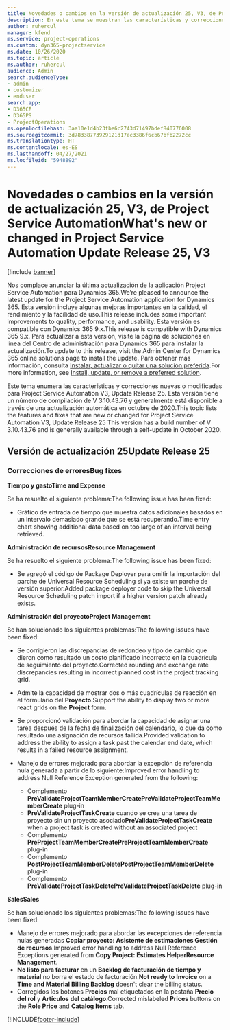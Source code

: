 ```yaml
---
title: Novedades o cambios en la versión de actualización 25, V3, de Project Service Automation
description: En este tema se muestran las características y correcciones que están disponibles en la versión de actualización 25, V3, de Project Service Automation.
author: ruhercul
manager: kfend
ms.service: project-operations
ms.custom: dyn365-projectservice
ms.date: 10/26/2020
ms.topic: article
ms.author: ruhercul
audience: Admin
search.audienceType:
- admin
- customizer
- enduser
search.app:
- D365CE
- D365PS
- ProjectOperations
ms.openlocfilehash: 3aa10e1d4b23fbe6c2743d71497bdef840776008
ms.sourcegitcommit: 3d78338773929121d17ec3386f6cb67bfb2272cc
ms.translationtype: HT
ms.contentlocale: es-ES
ms.lasthandoff: 04/27/2021
ms.locfileid: "5948892"
---
```

# <a name="whats-new-or-changed-in-project-service-automation-update-release-25-v3"></a><span data-ttu-id="60c30-103">Novedades o cambios en la versión de actualización 25, V3, de Project Service Automation</span><span class="sxs-lookup"><span data-stu-id="60c30-103">What's new or changed in Project Service Automation Update Release 25, V3</span></span>

[!include [banner](../includes/psa-now-project-operations.md)]

<span data-ttu-id="60c30-104">Nos complace anunciar la última actualización de la aplicación Project Service Automation para Dynamics 365.</span><span class="sxs-lookup"><span data-stu-id="60c30-104">We’re pleased to announce the latest update for the Project Service Automation application for Dynamics 365.</span></span> <span data-ttu-id="60c30-105">Esta versión incluye algunas mejoras importantes en la calidad, el rendimiento y la facilidad de uso.</span><span class="sxs-lookup"><span data-stu-id="60c30-105">This release includes some important improvements to quality, performance, and usability.</span></span> <span data-ttu-id="60c30-106">Esta versión es compatible con Dynamics 365 9.x.</span><span class="sxs-lookup"><span data-stu-id="60c30-106">This release is compatible with Dynamics 365 9.x.</span></span> <span data-ttu-id="60c30-107">Para actualizar a esta versión, visite la página de soluciones en línea del Centro de administración para Dynamics 365 para instalar la actualización.</span><span class="sxs-lookup"><span data-stu-id="60c30-107">To update to this release, visit the Admin Center for Dynamics 365 online solutions page to install the update.</span></span> <span data-ttu-id="60c30-108">Para obtener más información, consulta [Instalar, actualizar o quitar una solución preferida](/power-platform/admin/install-remove-preferred-solution).</span><span class="sxs-lookup"><span data-stu-id="60c30-108">For more information, see [Install, update, or remove a preferred solution](/power-platform/admin/install-remove-preferred-solution).</span></span>

<span data-ttu-id="60c30-109">Este tema enumera las características y correcciones nuevas o modificadas para Project Service Automation V3, Update Release 25. Esta versión tiene un número de compilación de V 3.10.43.76 y generalmente está disponible a través de una actualización automática en octubre de 2020.</span><span class="sxs-lookup"><span data-stu-id="60c30-109">This topic lists the features and fixes that are new or changed for Project Service Automation V3, Update Release 25 This version has a build number of V 3.10.43.76 and is generally available through a self-update in October 2020.</span></span>

## <a name="update-release-25"></a><span data-ttu-id="60c30-110">Versión de actualización 25</span><span class="sxs-lookup"><span data-stu-id="60c30-110">Update Release 25</span></span>

### <a name="bug-fixes"></a><span data-ttu-id="60c30-111">Correcciones de errores</span><span class="sxs-lookup"><span data-stu-id="60c30-111">Bug fixes</span></span>

<span data-ttu-id="60c30-112">**Tiempo y gasto**</span><span class="sxs-lookup"><span data-stu-id="60c30-112">**Time and Expense**</span></span>

<span data-ttu-id="60c30-113">Se ha resuelto el siguiente problema:</span><span class="sxs-lookup"><span data-stu-id="60c30-113">The following issue has been fixed:</span></span>

- <span data-ttu-id="60c30-114">Gráfico de entrada de tiempo que muestra datos adicionales basados en un intervalo demasiado grande que se está recuperando.</span><span class="sxs-lookup"><span data-stu-id="60c30-114">Time entry chart showing additional data based on too large of an interval being retrieved.</span></span>

<span data-ttu-id="60c30-115">**Administración de recursos**</span><span class="sxs-lookup"><span data-stu-id="60c30-115">**Resource Management**</span></span>

<span data-ttu-id="60c30-116">Se ha resuelto el siguiente problema:</span><span class="sxs-lookup"><span data-stu-id="60c30-116">The following issue has been fixed:</span></span>

- <span data-ttu-id="60c30-117">Se agregó el código de Package Deployer para omitir la importación del parche de Universal Resource Scheduling si ya existe un parche de versión superior.</span><span class="sxs-lookup"><span data-stu-id="60c30-117">Added package deployer code to skip the Universal Resource Scheduling patch import if a higher version patch already exists.</span></span>

<span data-ttu-id="60c30-118">**Administración del proyecto**</span><span class="sxs-lookup"><span data-stu-id="60c30-118">**Project Management**</span></span>

<span data-ttu-id="60c30-119">Se han solucionado los siguientes problemas:</span><span class="sxs-lookup"><span data-stu-id="60c30-119">The following issues have been fixed:</span></span>

- <span data-ttu-id="60c30-120">Se corrigieron las discrepancias de redondeo y tipo de cambio que dieron como resultado un costo planificado incorrecto en la cuadrícula de seguimiento del proyecto.</span><span class="sxs-lookup"><span data-stu-id="60c30-120">Corrected rounding and exchange rate discrepancies resulting in incorrect planned cost in the project tracking grid.</span></span>
- <span data-ttu-id="60c30-121">Admite la capacidad de mostrar dos o más cuadrículas de reacción en el formulario del **Proyecto**.</span><span class="sxs-lookup"><span data-stu-id="60c30-121">Support the ability to display two or more react grids on the **Project** form.</span></span>
- <span data-ttu-id="60c30-122">Se proporcionó validación para abordar la capacidad de asignar una tarea después de la fecha de finalización del calendario, lo que da como resultado una asignación de recursos fallida.</span><span class="sxs-lookup"><span data-stu-id="60c30-122">Provided validation to address the ability to assign a task past the calendar end date, which results in a failed resource assignment.</span></span>
- <span data-ttu-id="60c30-123">Manejo de errores mejorado para abordar la excepción de referencia nula generada a partir de lo siguiente:</span><span class="sxs-lookup"><span data-stu-id="60c30-123">Improved error handling to address Null Reference Exception generated from the following:</span></span>

    - <span data-ttu-id="60c30-124">Complemento **PreValidateProjectTeamMemberCreate**</span><span class="sxs-lookup"><span data-stu-id="60c30-124">**PreValidateProjectTeamMemberCreate** plug-in</span></span>
    - <span data-ttu-id="60c30-125">**PreValidateProjectTaskCreate** cuando se crea una tarea de proyecto sin un proyecto asociado</span><span class="sxs-lookup"><span data-stu-id="60c30-125">**PreValidateProjectTaskCreate** when a project task is created without an associated project</span></span>
    - <span data-ttu-id="60c30-126">Complemento **PreProjectTeamMemberCreate**</span><span class="sxs-lookup"><span data-stu-id="60c30-126">**PreProjectTeamMemberCreate** plug-in</span></span>
    - <span data-ttu-id="60c30-127">Complemento **PostProjectTeamMemberDelete**</span><span class="sxs-lookup"><span data-stu-id="60c30-127">**PostProjectTeamMemberDelete** plug-in</span></span>
    - <span data-ttu-id="60c30-128">Complemento **PreValidateProjectTaskDelete**</span><span class="sxs-lookup"><span data-stu-id="60c30-128">**PreValidateProjectTaskDelete** plug-in</span></span>

<span data-ttu-id="60c30-129">**Sales**</span><span class="sxs-lookup"><span data-stu-id="60c30-129">**Sales**</span></span>

<span data-ttu-id="60c30-130">Se han solucionado los siguientes problemas:</span><span class="sxs-lookup"><span data-stu-id="60c30-130">The following issues have been fixed:</span></span>

- <span data-ttu-id="60c30-131">Manejo de errores mejorado para abordar las excepciones de referencia nulas generadas **Copiar proyecto: Asistente de estimaciones Gestión de recursos**.</span><span class="sxs-lookup"><span data-stu-id="60c30-131">Improved error handling to address Null Reference Exceptions generated from **Copy Project: Estimates HelperResource Management**.</span></span>
- <span data-ttu-id="60c30-132">**No listo para facturar** en un **Backlog de facturación de tiempo y material** no borra el estado de facturación.</span><span class="sxs-lookup"><span data-stu-id="60c30-132">**Not ready to Invoice** on a **Time and Material Billing Backlog** doesn't clear the billing status.</span></span>
- <span data-ttu-id="60c30-133">Corregidos los botones **Precios** mal etiquetados en la pestaña **Precio del rol** y **Artículos del catálogo**.</span><span class="sxs-lookup"><span data-stu-id="60c30-133">Corrected mislabeled **Prices** buttons on the **Role Price** and **Catalog Items** tab.</span></span>


[!INCLUDE[footer-include](../includes/footer-banner.md)]
